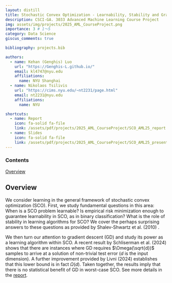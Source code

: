 ```yaml
---
layout: distill
title: Stochastic Convex Optimization - Learnability, Stability and Gradient Descent
description: CSCI-GA. 3033 Advanced Machine Learning Course Project
img: assets/img/projects/2025_AML_CourseProject.png
importance: 3 # 1～5
category: Data Science
giscus_comments: true

bibliography: projects.bib

authors:
  - name: Kehan (Genghis) Luo
    url: "https://Genghis-L.github.io/"
    email: kl4747@nyu.edu
    affiliations:
      name: NYU Shanghai
  - name: Nikolaos Tsilivis
    url: "https://cims.nyu.edu/~nt2231/page.html"
    email: nt2231@nyu.edu
    affiliations:
      name: NYU

shortcuts:
  - name: Report
    icon: fa-solid fa-file
    link: /assets/pdf/projects/2025_AML_CourseProject/SCO_AML25_report.pdf
  - name: Slides
    icon: fa-solid fa-file
    link: /assets/pdf/projects/2025_AML_CourseProject/SCO_AML25_presentation.pdf
---
```


<d-contents>
  <nav class="l-text figcaption">
  <h3>Contents</h3>
    <div><a href="#overview">Overview</a></div>
  </nav>
</d-contents>

## Overview

We consider learning in the general framework of stochastic convex optimization (SCO). First, we study fundamental questions in this area: When is a SCO problem learnable? Is empirical risk minimization enough to guarantee learnability in SCO, as in binary classification? What is the role of stability in learning algorithms for SCO? We cover the perhaps surprising answers to these questions as provided by Shalev-Shwartz et al. (2010) <d-cite key="Shalev-Shwartz_et_al._2010"></d-cite>.

We then turn our attention to gradient descent (GD) and study its power as a learning algorithm within SCO. A recent result by Schliserman et al. (2024) <d-cite key="Schliserman_et_al._2024"></d-cite> shows that there are instances where GD requires $\Omega(\sqrt{d})$ samples to arrive at a solution of non-trivial test error ($d$ is the input dimension). A further improvement provided by Livni (2024) <d-cite key="Livni_2024"></d-cite> establishes that this lower bound is in fact $\Omega(d)$. Taken together, the results imply that there is no statistical benefit of GD in worst-case SCO. See more details in the [report](http://genghis-l.github.io/assets/pdf/projects/2025_AML_CourseProject/SCO_AML25_report.pdf). 